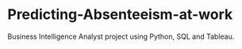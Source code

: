 # Predicting-Absenteeism-at-work

Business Intelligence Analyst project using Python, SQL and Tableau.
